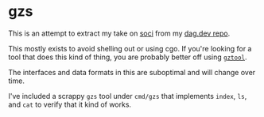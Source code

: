 # gzs

This is an attempt to extract my take on [soci](https://github.com/awslabs/soci-snapshotter) from my [dag.dev repo](https://github.com/jonjohnsonjr/dag.dev/tree/main/internal/soci).

This mostly exists to avoid shelling out or using cgo.
If you're looking for a tool that does this kind of thing, you are probably better off using [`gztool`](https://github.com/circulosmeos/gztool).

The interfaces and data formats in this are suboptimal and will change over time.

I've included a scrappy `gzs` tool under `cmd/gzs` that implements `index`, `ls`, and `cat` to verify that it kind of works.
